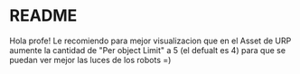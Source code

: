 # README

Hola profe! Le recomiendo para mejor visualizacion que en el Asset de URP
aumente la cantidad de "Per object Limit" a 5 (el defualt es 4) para que se puedan ver mejor las luces de los robots =) 
